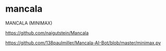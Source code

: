 # mancala

MANCALA (MINIMAX)

https://github.com/naigutstein/Mancala





https://github.com/138paulmiller/Mancala-AI-Bot/blob/master/minimax.py
